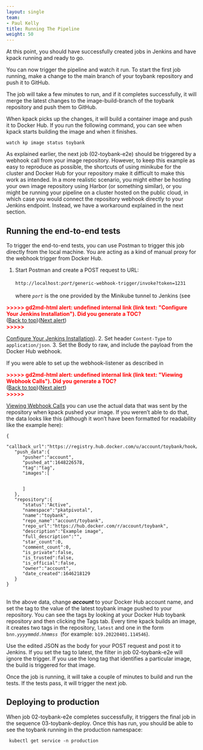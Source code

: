 ```yaml
---
layout: single
team:
- Paul Kelly
title: Running The Pipeline
weight: 50
---
```


At this point, you should have successfully created jobs in Jenkins and have kpack running and ready to go. 

You can now trigger the pipeline and watch it run. To start the first job running, make a change to the main branch of your toybank repository and push it to GitHub. 

The job will take a few minutes to run, and if it completes successfully, it will merge the latest changes to the image-build-branch of the toybank repository and push them to GitHub. 

When kpack picks up the changes, it will build a container image and push it to Docker Hub. If you run the following command, you can see when kpack starts building the image and when it finishes.

`watch kp image status toybank` 

As explained earlier, the next job (02-toybank-e2e) should be triggered by a webhook call from your image repository. However, to keep this example as easy to reproduce as possible, the shortcuts of using minikube for the cluster and Docker Hub for your repository make it difficult to make this work as intended. In a more realistic scenario, you might either be hosting your own image repository using Harbor (or something similar), or you might be running your pipeline on a cluster hosted on the public cloud, in which case you would connect the repository webhook directly to your Jenkins endpoint. Instead, we have a workaround explained in the next section. 


## Running the end-to-end tests

To trigger the end-to-end tests, you can use Postman to trigger this job directly from the local machine. You are acting as a kind of manual proxy for the webhook trigger from Docker Hub. 



1. Start Postman and create a POST request to URL: \
 \
<code>http://localhost:<em>port</em>/generic-webhook-trigger/invoke?token=1231</code> \
 \
where <code><em>port</em></code> is the one provided by the Minikube tunnel to Jenkins (see 

<p id="gdcalert8" ><span style="color: red; font-weight: bold">>>>>>  gd2md-html alert: undefined internal link (link text: "Configure Your Jenkins Installation"). Did you generate a TOC? </span><br>(<a href="#">Back to top</a>)(<a href="#gdcalert9">Next alert</a>)<br><span style="color: red; font-weight: bold">>>>>> </span></p>

[Configure Your Jenkins Installation](#heading=h.ptptfpmsgvkp)). 
2. Set header <code>Content-Type</code> to <code>application/json</code>. 
3. Set the Body to raw, and include the payload from the Docker Hub webhook. 

If you were able to set up the webhook-listener as described in 

<p id="gdcalert9" ><span style="color: red; font-weight: bold">>>>>>  gd2md-html alert: undefined internal link (link text: "Viewing Webhook Calls"). Did you generate a TOC? </span><br>(<a href="#">Back to top</a>)(<a href="#gdcalert10">Next alert</a>)<br><span style="color: red; font-weight: bold">>>>>> </span></p>

[Viewing Webhook Calls](#heading=h.y7ocgtsi962) you can use the actual data that was sent by the repository when kpack pushed your image. If you weren’t able to do that, the data looks like this (although it won’t have been formatted for readability like the example here): 


```
{
   "callback_url":"https://registry.hub.docker.com/u/account/toybank/hook/GUID/",
   "push_data":{
      "pusher":"account",
      "pushed_at":1648226578,
      "tag":"tag",
      "images":[


      ]
   },
   "repository":{
      "status":"Active",
      "namespace":"pkatpivotal",
      "name":"toybank",
      "repo_name":"account/toybank",
      "repo_url":"https://hub.docker.com/r/account/toybank",
      "description":"Example image",
      "full_description":"",
      "star_count":0,
      "comment_count":0,
      "is_private":false,
      "is_trusted":false,
      "is_official":false,
      "owner":"account",
      "date_created":1646218129
   }
}
```


 \
In the above data, change **_account_** to your Docker Hub account name, and set the tag to the value of the latest toybank image pushed to your repository. You can see the tags by looking at your Docker Hub toybank repository and then clicking the Tags tab. Every time kpack builds an image, it creates two tags in the repository, `latest` and one in the form <code>b<em>nn</em>.<em>yyyymmdd</em>.<em>hhmmss </em></code>(for example: <code>b19.20220401.114546</code>).

Use the edited JSON as the body for your POST request and post it to Jenkins. If you set the tag to latest, the filter in job 02-toybank-e2e will ignore the trigger. If you use the long tag that identifies a particular image, the build is triggered for that image. 

Once the job is running, it will take a couple of minutes to build and run the tests. If the tests pass, it will trigger the next job. 


## Deploying to production

When job 02-toybank-e2e completes successfully, it triggers the final job in the sequence 03-toybank-deploy. Once this has run, you should be able to see the toybank running in the production namespace: 

` kubectl get service -n production` 

